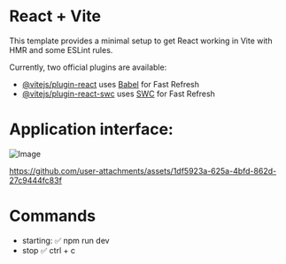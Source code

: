 # React + Vite

This template provides a minimal setup to get React working in Vite with HMR and some ESLint rules.

Currently, two official plugins are available:

- [@vitejs/plugin-react](https://github.com/vitejs/vite-plugin-react/blob/main/packages/plugin-react/README.md) uses [Babel](https://babeljs.io/) for Fast Refresh
- [@vitejs/plugin-react-swc](https://github.com/vitejs/vite-plugin-react-swc) uses [SWC](https://swc.rs/) for Fast Refresh

# Application interface:
![Image](https://github.com/user-attachments/assets/45c6381b-0c3e-4a25-9e2f-6401aaaa723f)

https://github.com/user-attachments/assets/1df5923a-625a-4bfd-862d-27c9444fc83f

# Commands
- starting:
  ✅ npm run dev
- stop
  ✅ ctrl + c
